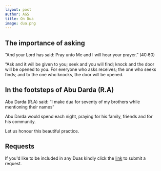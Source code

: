 ```yaml
---
layout: post
author: AGS
title: On Dua
image: dua.png
---
```


## The importance of asking

“And your Lord has said: Pray unto Me and I will hear your prayer.” (40:60)

“Ask and it will be given to you; seek and you will find; knock and the door will be opened to you.  For everyone who asks receives; the one who seeks finds; and to the one who knocks, the door will be opened.


## In the footsteps of Abu Darda (R.A) 

Abu Darda (R.A) said: “I make dua for seventy of my brothers while mentioning their names”

Abu Darda would spend each night, praying for his family, friends and for his community.

Let us honour this beautiful practice. 

## Requests

If you'd like to be included in any Duas kindly click the [link](https://www.mydualist.com/amar-general-44269) to submit a request. 
